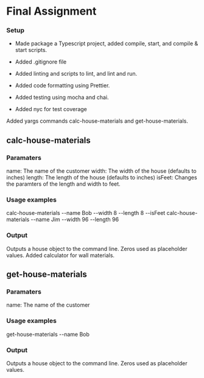 # Final Assignment

### Setup

- Made package a Typescript project, added compile, start, and compile & start scripts.

- Added .gitignore file

- Added linting and scripts to lint, and lint and run.
- Added code formatting using Prettier.
- Added testing using mocha and chai.
- Added nyc for test coverage

Added yargs commands calc-house-materials and get-house-materials.

## calc-house-materials

### Paramaters

name: The name of the customer
width: The width of the house (defaults to inches)
length: The length of the house (defaults to inches)
isFeet: Changes the paramters of the length and width to feet.

### Usage examples

calc-house-materials --name Bob --width 8 --length 8 --isFeet
calc-house-materials --name Jim --width 96 --length 96


### Output

Outputs a house object to the command line.  Zeros used as placeholder values.  Added calculator for wall materials.

## get-house-materials

### Paramaters

name: The name of the customer

### Usage examples

get-house-materials --name Bob

### Output

Outputs a house object to the command line.  Zeros used as placeholder values.
